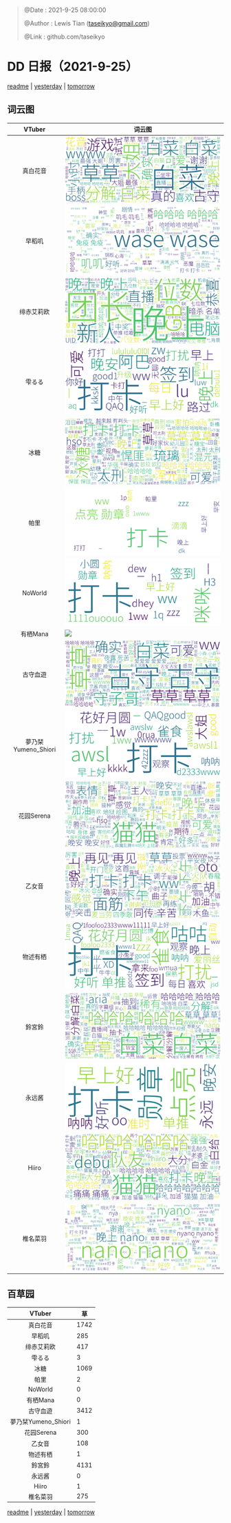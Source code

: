 > @Date    : 2021-9-25 08:00:00
>
> @Author  : Lewis Tian (taseikyo@gmail.com)
>
> @Link    : github.com/taseikyo

# DD 日报（2021-9-25）

[readme](../README.md) | [yesterday](2021-9-24.md) | [tomorrow](2021-9-26.md)

## 词云图

|VTuber|词云图|
|:-:|-|
|真白花音|![](../../images/daily/21402309_2021-9-25_purge_wordcloud.png)|
|早稻叽|![](../../images/daily/41682_2021-9-25_purge_wordcloud.png)|
|绯赤艾莉欧|![](../../images/daily/21396545_2021-9-25_purge_wordcloud.png)|
|雫るる|![](../../images/daily/21013446_2021-9-25_purge_wordcloud.png)|
|冰糖|![](../../images/daily/876396_2021-9-25_purge_wordcloud.png)|
|帕里|![](../../images/daily/4895312_2021-9-25_purge_wordcloud.png)|
|NoWorld|![](../../images/daily/21448649_2021-9-25_purge_wordcloud.png)|
|有栖Mana|![](../../images/daily/6542258_2021-9-25_purge_wordcloud.png)|
|古守血遊|![](../../images/daily/8725120_2021-9-25_purge_wordcloud.png)|
|夢乃栞Yumeno_Shiori|![](../../images/daily/14052636_2021-9-25_purge_wordcloud.png)|
|花园Serena|![](../../images/daily/14327465_2021-9-25_purge_wordcloud.png)|
|乙女音|![](../../images/daily/21320551_2021-9-25_purge_wordcloud.png)|
|物述有栖|![](../../images/daily/21449083_2021-9-25_purge_wordcloud.png)|
|鈴宮鈴|![](../../images/daily/21685677_2021-9-25_purge_wordcloud.png)|
|永远酱|![](../../images/daily/21701071_2021-9-25_purge_wordcloud.png)|
|Hiiro|![](../../images/daily/21919321_2021-9-25_purge_wordcloud.png)|
|椎名菜羽|![](../../images/daily/22347054_2021-9-25_purge_wordcloud.png)|

## 百草园

|VTuber|草|
|:-:|-|
|真白花音|1742|
|早稻叽|285|
|绯赤艾莉欧|417|
|雫るる|3|
|冰糖|1069|
|帕里|2|
|NoWorld|0|
|有栖Mana|0|
|古守血遊|3412|
|夢乃栞Yumeno_Shiori|1|
|花园Serena|300|
|乙女音|108|
|物述有栖|1|
|鈴宮鈴|4131|
|永远酱|0|
|Hiiro|1|
|椎名菜羽|275|

[readme](../README.md) | [yesterday](2021-9-24.md) | [tomorrow](2021-9-26.md)
